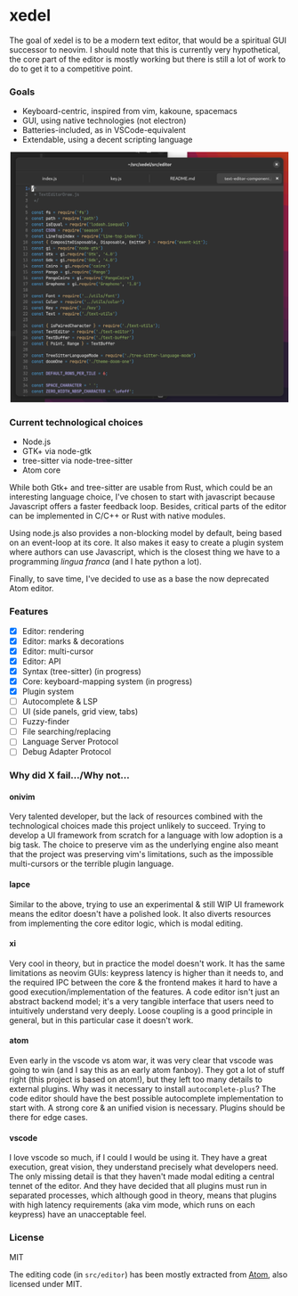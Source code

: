 # xedel

The goal of xedel is to be a modern text editor, that would be a spiritual GUI successor to neovim.
I should note that this is currently very hypothetical, the core part of the editor is mostly
working but there is still a lot of work to do to get it to a competitive point.

### Goals
 - Keyboard-centric, inspired from vim, kakoune, spacemacs
 - GUI, using native technologies (not electron)
 - Batteries-included, as in VSCode-equivalent
 - Extendable, using a decent scripting language

<p align="center">
  <img
    src="./static/demo.png"
    style="width: 500px; height: auto"
  />
</p>

### Current technological choices
 - Node.js
 - GTK+ via node-gtk
 - tree-sitter via node-tree-sitter
 - Atom core

While both Gtk+ and tree-sitter are usable from Rust, which could be an interesting language choice, I've chosen to
start with javascript because Javascript offers a faster feedback loop. Besides, critical parts of the editor can be
implemented in C/C++ or Rust with native modules.

Using node.js also provides a non-blocking model by default, being based on an event-loop at its
core. It also makes it easy to create a plugin system where authors can use Javascript, which is
the closest thing we have to a programming *lingua franca* (and I hate python a lot).

Finally, to save time, I've decided to use as a base the now deprecated Atom editor.

### Features

 - [x] Editor: rendering
 - [x] Editor: marks & decorations
 - [x] Editor: multi-cursor
 - [x] Editor: API
 - [x] Syntax (tree-sitter) (in progress)
 - [x] Core: keyboard-mapping system (in progress)
 - [x] Plugin system
 - [ ] Autocomplete & LSP
 - [ ] UI (side panels, grid view, tabs)
 - [ ] Fuzzy-finder
 - [ ] File searching/replacing
 - [ ] Language Server Protocol
 - [ ] Debug Adapter Protocol

### Why did X fail.../Why not...

#### onivim

Very talented developer, but the lack of resources combined with the technological choices made this project unlikely
to succeed. Trying to develop a UI framework from scratch for a language with low adoption is a big task. The choice
to preserve vim as the underlying engine also meant that the project was preserving vim's limitations, such as
the impossible multi-cursors or the terrible plugin language.

#### lapce

Similar to the above, trying to use an experimental & still WIP UI framework means the editor doesn't have a polished
look. It also diverts resources from implementing the core editor logic, which is modal editing.

#### xi

Very cool in theory, but in practice the model doesn't work. It has the same limitations as neovim GUIs: keypress
latency is higher than it needs to, and the required IPC between the core & the frontend makes it hard to have a good
execution/implementation of the features. A code editor isn't just an abstract backend model; it's a very tangible
interface that users need to intuitively understand very deeply. Loose coupling is a good principle in general, but in
this particular case it doesn't work.

#### atom

Even early in the vscode vs atom war, it was very clear that vscode was going to win (and I say this as an early atom
fanboy). They got a lot of stuff right (this project is based on atom!), but they left too many details to external
plugins. Why was it necessary to install `autocomplete-plus`? The code editor should have the best possible autocomplete
implementation to start with. A strong core & an unified vision is necessary. Plugins should be there for edge cases.

#### vscode

I love vscode so much, if I could I would be using it. They have a great execution, great vision, they understand
precisely what developers need. The only missing detail is that they haven't made modal editing a central tennet of the
editor. And they have decided that all plugins must run in separated processes, which although good in theory, means
that plugins with high latency requirements (aka vim mode, which runs on each keypress) have an unacceptable feel.

### License

MIT

The editing code (in `src/editor`) has been mostly extracted from
[Atom](https://github.com/atom/atom), also licensed under MIT.

